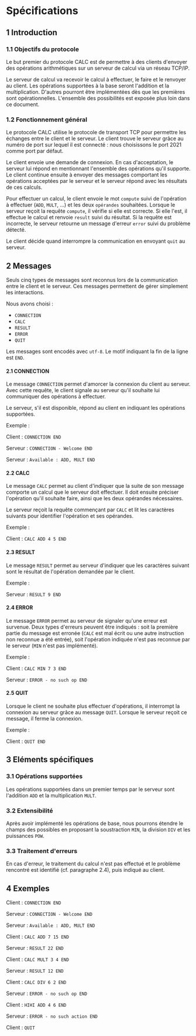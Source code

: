 # Spécifications

## 1 Introduction

### 1.1 Objectifs du protocole

Le but premier du protocole CALC est de permettre à des clients d'envoyer des opérations arithmétiques sur un serveur de calcul via un réseau TCP/IP. 

Le serveur de calcul va recevoir le calcul à effectuer, le faire et le renvoyer au client. Les opérations supportées à la base seront l'addition et la multiplication. D'autres pourront être implémentées dès que les premières sont opérationnelles. L'ensemble des possibilités est exposée plus loin dans ce document. 

### 1.2 Fonctionnement général

Le protocole CALC utilise le protocole de transport TCP pour permettre les échanges entre le client et le serveur. Le client trouve le serveur grâce au numéro de port sur lequel il est connecté : nous choisissons le port 2021 comme port par défaut. 

Le client envoie une demande de connexion. En cas d'acceptation, le serveur lui répond en mentionnant l'ensemble des opérations qu'il supporte. Le client continue ensuite à envoyer des messages comportant les opérations acceptées par le serveur et le serveur répond avec les résultats de ces calculs. 

Pour effectuer un calcul, le client envoie le mot `compute` suivi de l'opération à effectuer (`ADD`, `MULT`, ...) et les deux `opérandes` souhaitées. Lorsque le serveur reçoit la requête `compute`, il vérifie si elle est correcte. Si elle l'est, il effectue le calcul et renvoie `result` suivi du résultat. Si la requête est incorrecte, le serveur retourne un message d'erreur `error` suivi du problème détecté. 

Le client décide quand interrompre la communication en envoyant `quit` au serveur. 

## 2 Messages

Seuls cinq types de messages sont reconnus lors de la communication entre le client et le serveur. Ces messages permettent de gérer simplement les interactions. 

Nous avons choisi : 

- `CONNECTION` 
- `CALC`
- `RESULT` 
- `ERROR`
- `QUIT` 

Les messages sont encodés avec `utf-8`. Le motif indiquant la fin de la ligne est `END`. 

#### 2.1 CONNECTION

Le message `CONNECTION` permet d'amorcer la connexion du client au serveur. Avec cette requête, le client signale au serveur qu'il souhaite lui communiquer des opérations à effectuer. 

Le serveur, s'il est disponible, répond au client en indiquant les opérations supportées. 

Exemple :

Client : `CONNECTION END`

Serveur : `CONNECTION - Welcome END ` 

Serveur : `Available : ADD, MULT END`

#### 2.2 CALC

Le message `CALC` permet au client d'indiquer que la suite de son message comporte un calcul que le serveur doit effectuer. Il doit ensuite préciser l'opération qu'il souhaite faire, ainsi que les deux opérandes nécessaires. 

Le serveur reçoit la requête commençant par `CALC` et lit les caractères suivants pour identifier l'opération et ses opérandes. 

Exemple : 

Client : `CALC ADD 4 5 END`

#### 2.3 RESULT

Le message `RESULT` permet au serveur d'indiquer que les caractères suivant sont le résultat de l'opération demandée par le client. 

Exemple : 

Serveur : `RESULT 9 END`

#### 2.4 ERROR

Le message `ERROR` permet au serveur de signaler qu'une erreur est survenue. Deux types d'erreurs peuvent être indiqués : soit la première partie du message est erronée (`CALC` est mal écrit ou une autre instruction non reconnue a été entrée), soit l'opération indiquée n'est pas reconnue par le serveur (`MIN` n'est pas implémenté). 

Exemple : 

Client : `CALC MIN 7 3 END `

Serveur : `ERROR - no such op END`

#### 2.5 QUIT

Lorsque le client ne souhaite plus effectuer d'opérations, il interrompt la connexion au serveur grâce au message `QUIT`. Lorsque le serveur reçoit ce message, il ferme la connexion. 

Exemple : 

Client : `QUIT END`

## 3 Eléments spécifiques

### 3.1 Opérations supportées

Les opérations supportées dans un premier temps par le serveur sont l'addition `ADD` et la multiplication `MULT`. 

### 3.2 Extensibilité

Après avoir implémenté les opérations de base, nous pourrons étendre le champs des possibles en proposant la soustraction `MIN`, la division `DIV` et les puissances `POW`. 

### 3.3 Traitement d'erreurs

En cas d'erreur, le traitement du calcul n'est pas effectué et le problème rencontré est identifié (cf. paragraphe 2.4), puis indiqué au client. 

## 4 Exemples

Client : `CONNECTION END`

Serveur : `CONNECTION - Welcome END ` 

Serveur : `Available : ADD, MULT END`

Client : `CALC ADD 7 15 END`

Serveur : `RESULT 22 END`

Client : `CALC MULT 3 4 END`

Serveur : `RESULT 12 END`

Client : `CALC DIV 6 2 END`

Serveur :  `ERROR - no such op END`

Client : `HIHI ADD 4 6 END`

Serveur : `ERROR - no such action END`

Client : `QUIT`